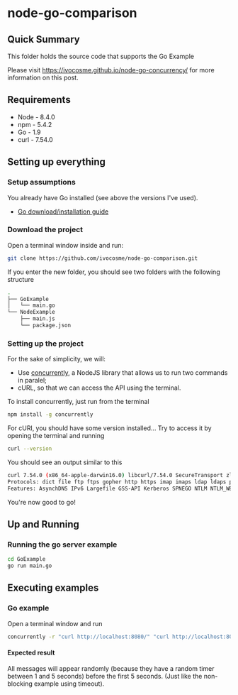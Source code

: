 # node-go-comparison

## Quick Summary

This folder holds the source code that supports the Go Example

Please visit https://ivocosme.github.io/node-go-concurrency/ for more information on this post.

## Requirements

* Node - 8.4.0
* npm - 5.4.2
* Go - 1.9
* curl - 7.54.0

## Setting up everything

### Setup assumptions

You already have Go installed (see above the versions I've used).

* [Go download/installation guide](https://golang.org/doc/install)

### Download the project

Open a terminal window inside and run:

```bash
git clone https://github.com/ivocosme/node-go-comparison.git
```

If you enter the new folder, you should see two folders with the following structure

```bash
.
├── GoExample
│   └── main.go
└── NodeExample
    ├── main.js
    └── package.json
```

### Setting up the project

For the sake of simplicity, we will:

* Use [concurrently](https://www.npmjs.com/package/concurrently), a NodeJS library that allows us to run two commands in paralel;
* cURL, so that we can access the API using the terminal.

To install concurrently, just run from the terminal

```bash
npm install -g concurrently
```

For cURl, you should have some version installed... Try to access it by opening the terminal and running

```bash
curl --version
```

You should see an output similar to this

```bash
curl 7.54.0 (x86_64-apple-darwin16.0) libcurl/7.54.0 SecureTransport zlib/1.2.8
Protocols: dict file ftp ftps gopher http https imap imaps ldap ldaps pop3 pop3s rtsp smb smbs smtp smtps telnet tftp
Features: AsynchDNS IPv6 Largefile GSS-API Kerberos SPNEGO NTLM NTLM_WB SSL libz UnixSockets
```

You're now good to go!

## Up and Running

### Running the go server example

```bash
cd GoExample
go run main.go
```

## Executing examples

### Go example

Open a terminal window and run

```bash
concurrently -r "curl http://localhost:8080/" "curl http://localhost:8080/" "curl http://localhost:8080/" "curl http://localhost:8080/" "curl http://localhost:8080/"
```

#### Expected result

All messages will appear randomly (because they have a random timer between 1 and 5 seconds) before the first 5 seconds. (Just like the non-blocking example using timeout).